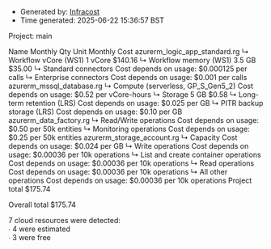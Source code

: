 - Generated by: [Infracost](https://infracost.io)
- Time generated: 2025-06-22 15:36:57 BST

Project: main

Name Monthly Qty Unit Monthly Cost azurerm\_logic\_app\_standard.rg ↳ Workflow vCore (WS1) 1 vCore $140.16 ↳ Workflow memory (WS1) 3.5 GB $35.00 ↳ Standard connectors Cost depends on usage: $0.000125 per calls ↳ Enterprise connectors Cost depends on usage: $0.001 per calls azurerm\_mssql\_database.rg ↳ Compute (serverless, GP\_S\_Gen5\_2) Cost depends on usage: $0.52 per vCore-hours ↳ Storage 5 GB $0.58 ↳ Long-term retention (LRS) Cost depends on usage: $0.025 per GB ↳ PITR backup storage (LRS) Cost depends on usage: $0.10 per GB azurerm\_data\_factory.rg ↳ Read/Write operations Cost depends on usage: $0.50 per 50k entities ↳ Monitoring operations Cost depends on usage: $0.25 per 50k entities azurerm\_storage\_account.rg ↳ Capacity Cost depends on usage: $0.024 per GB ↳ Write operations Cost depends on usage: $0.00036 per 10k operations ↳ List and create container operations Cost depends on usage: $0.00036 per 10k operations ↳ Read operations Cost depends on usage: $0.00036 per 10k operations ↳ All other operations Cost depends on usage: $0.00036 per 10k operations Project total $175.74

Overall total $175.74

7 cloud resources were detected:  
∙ 4 were estimated  
∙ 3 were free